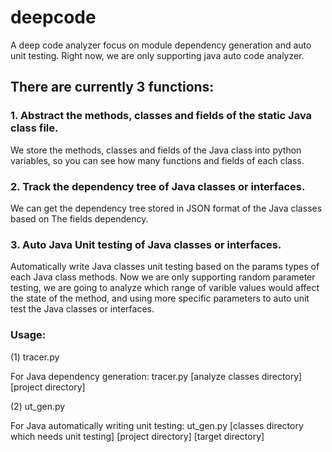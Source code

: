 # deepcode
A deep code analyzer focus on module dependency generation and auto unit testing.
Right now, we are only supporting java auto code analyzer.

## There are currently 3 functions:

### 1. Abstract the methods, classes and fields of the static Java class file.
We store the methods, classes and fields of the Java class into python variables, so you can see how many functions and fields of each class.

### 2. Track the dependency tree of Java classes or interfaces.
We can get the dependency tree stored in JSON format of the Java classes based on The fields dependency.

### 3. Auto Java Unit testing of Java classes or interfaces.
Automatically write Java classes unit testing based on the params types of each Java class methods. 
Now we are only supporting random parameter testing, we are going to analyze which range of varible values would affect the 
state of the method, and using more specific parameters to auto unit test the Java classes or interfaces.

### Usage:
(1) tracer.py

For Java dependency generation:
tracer.py [analyze classes directory] [project directory]

(2) ut_gen.py

For Java automatically writing unit testing:
ut_gen.py [classes directory which needs unit testing] [project directory] [target directory]
